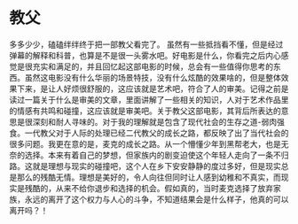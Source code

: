 # 教父

多多少少，磕磕绊绊终于把一部教父看完了。 虽然有一些抵挡看不懂，但是经过弹幕的解释和科普，也算是不是很一头雾水吧。好电影是什么，你看完之后内心感觉是很充实和满足的，并且回忆起这部电影的时候，总会有一些值得你思考的东西。虽然这电影没有什么华丽的场景特技，没有什么炫酷的效果啥的，但是整体效果下来，是让人好烦很舒服的，这应该就是艺术吧，符合了人的审美。记得之前是读过一篇关于什么是审美的文章，里面讲解了一些相关的知识，人对于艺术作品里的情感有共鸣和碰撞，这应该就是审美吧。关于教父这部电影，其背后所表达的意思是很深刻和耐人寻味的。对于我的理解就是包含了现代社会的生存之道-弱肉强食。一代教父对于人际的处理已经二代教父的成长之路，都反映了出了当代社会的很多问题。我更在意的是，麦克的成长之路。从一个懵懂少年到黑帮老大，也是无奈的选择。本来有着自己的梦想，但家族内的剧变迫使这个年轻人走向了一条不归路。这就是理想与现实的碰撞吧，这个人在乡下安安静静的度过多好，但是现实总是那么的残酷无情。理想是美好的，令人向往但同时让人感到幼稚和不真实，而现实是残酷的，从来不给你退步和选择的机会。假如真的，当时麦克选择了放弃家族，永远的离开了这个权力与人心的斗争，不知道结果会是什么样子，他真的可以离开吗？！
